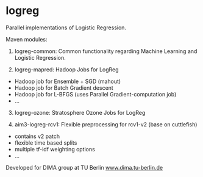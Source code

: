 logreg
======

Parallel implementations of Logistic Regression.

Maven modules:

1) logreg-common: Common functionality regarding Machine Learning and Logistic Regression.

2) logreg-mapred: Hadoop Jobs for LogReg
- Hadoop job for Ensemble + SGD (mahout)
- Hadoop job for Batch Gradient descent
- Hadoop job for L-BFGS (uses Parallel Gradient-computation job)
- ...

3) logreg-ozone: Stratosphere Ozone Jobs for LogReg

4) aim3-logreg-rcv1: Flexible preprocessing for rcv1-v2 (base on cuttlefish)
- contains v2 patch
- flexible time based splits
- multiple tf-idf weighting options
- ...

Developed for DIMA group at TU Berlin www.dima.tu-berlin.de